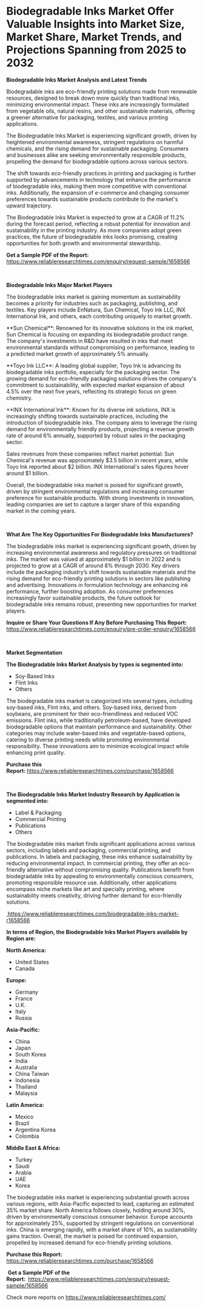 <p><h1>Biodegradable Inks Market Offer Valuable Insights into Market Size, Market Share, Market Trends, and Projections Spanning from 2025 to 2032</h1></p><p><strong>Biodegradable Inks Market Analysis and Latest Trends</strong></p>
<p><p>Biodegradable inks are eco-friendly printing solutions made from renewable resources, designed to break down more quickly than traditional inks, minimizing environmental impact. These inks are increasingly formulated from vegetable oils, natural resins, and other sustainable materials, offering a greener alternative for packaging, textiles, and various printing applications.</p><p>The Biodegradable Inks Market is experiencing significant growth, driven by heightened environmental awareness, stringent regulations on harmful chemicals, and the rising demand for sustainable packaging. Consumers and businesses alike are seeking environmentally responsible products, propelling the demand for biodegradable options across various sectors.</p><p>The shift towards eco-friendly practices in printing and packaging is further supported by advancements in technology that enhance the performance of biodegradable inks, making them more competitive with conventional inks. Additionally, the expansion of e-commerce and changing consumer preferences towards sustainable products contribute to the market's upward trajectory. </p><p>The Biodegradable Inks Market is expected to grow at a CAGR of 11.2% during the forecast period, reflecting a robust potential for innovation and sustainability in the printing industry. As more companies adopt green practices, the future of biodegradable inks looks promising, creating opportunities for both growth and environmental stewardship.</p></p>
<p><strong>Get a Sample PDF of the Report:&nbsp;</strong> <a href="https://www.reliableresearchtimes.com/enquiry/request-sample/1658566?utm_campaign=3030&utm_medium=2&utm_source=Github&utm_content=ia&utm_term=31032025&utm_id=biodegradable-inks">https://www.reliableresearchtimes.com/enquiry/request-sample/1658566</a></p>
<p>&nbsp;</p>
<p><strong>Biodegradable Inks Major Market Players</strong></p>
<p><p>The biodegradable inks market is gaining momentum as sustainability becomes a priority for industries such as packaging, publishing, and textiles. Key players include EnNatura, Sun Chemical, Toyo Ink LLC, INX International Ink, and others, each contributing uniquely to market growth.</p><p>**Sun Chemical**: Renowned for its innovative solutions in the ink market, Sun Chemical is focusing on expanding its biodegradable product range. The company's investments in R&D have resulted in inks that meet environmental standards without compromising on performance, leading to a predicted market growth of approximately 5% annually.</p><p>**Toyo Ink LLC**: A leading global supplier, Toyo Ink is advancing its biodegradable inks portfolio, especially for the packaging sector. The growing demand for eco-friendly packaging solutions drives the company's commitment to sustainability, with expected market expansion of about 4.5% over the next five years, reflecting its strategic focus on green chemistry.</p><p>**INX International Ink**: Known for its diverse ink solutions, INX is increasingly shifting towards sustainable practices, including the introduction of biodegradable inks. The company aims to leverage the rising demand for environmentally friendly products, projecting a revenue growth rate of around 6% annually, supported by robust sales in the packaging sector.</p><p>Sales revenues from these companies reflect market potential: Sun Chemical's revenue was approximately $3.5 billion in recent years, while Toyo Ink reported about $2 billion. INX International's sales figures hover around $1 billion.</p><p>Overall, the biodegradable inks market is poised for significant growth, driven by stringent environmental regulations and increasing consumer preference for sustainable products. With strong investments in innovation, leading companies are set to capture a larger share of this expanding market in the coming years.</p></p>
<p>&nbsp;</p>
<p><strong>What Are The Key Opportunities For Biodegradable Inks Manufacturers?</strong></p>
<p><p>The biodegradable inks market is experiencing significant growth, driven by increasing environmental awareness and regulatory pressures on traditional inks. The market was valued at approximately $1 billion in 2022 and is projected to grow at a CAGR of around 8% through 2030. Key drivers include the packaging industry’s shift towards sustainable materials and the rising demand for eco-friendly printing solutions in sectors like publishing and advertising. Innovations in formulation technology are enhancing ink performance, further boosting adoption. As consumer preferences increasingly favor sustainable products, the future outlook for biodegradable inks remains robust, presenting new opportunities for market players.</p></p>
<p><strong>Inquire or Share Your Questions If Any Before Purchasing This Report:</strong> <a href="https://www.reliableresearchtimes.com/enquiry/pre-order-enquiry/1658566?utm_campaign=3030&utm_medium=2&utm_source=Github&utm_content=ia&utm_term=31032025&utm_id=biodegradable-inks">https://www.reliableresearchtimes.com/enquiry/pre-order-enquiry/1658566</a></p>
<p>&nbsp;</p>
<p><strong>Market Segmentation</strong></p>
<p><strong>The Biodegradable Inks Market Analysis by types is segmented into:</strong></p>
<p><ul><li>Soy-Based Inks</li><li>Flint Inks</li><li>Others</li></ul></p>
<p><p>The biodegradable inks market is categorized into several types, including soy-based inks, Flint inks, and others. Soy-based inks, derived from soybeans, are prominent for their eco-friendliness and reduced VOC emissions. Flint inks, while traditionally petroleum-based, have developed biodegradable options that maintain performance and sustainability. Other categories may include water-based inks and vegetable-based options, catering to diverse printing needs while promoting environmental responsibility. These innovations aim to minimize ecological impact while enhancing print quality.</p></p>
<p><strong>Purchase this Report:&nbsp;</strong><a href="https://www.reliableresearchtimes.com/purchase/1658566?utm_campaign=3030&utm_medium=2&utm_source=Github&utm_content=ia&utm_term=31032025&utm_id=biodegradable-inks">https://www.reliableresearchtimes.com/purchase/1658566</a></p>
<p>&nbsp;</p>
<p><strong>The Biodegradable Inks Market Industry Research by Application is segmented into:</strong></p>
<p><ul><li>Label & Packaging</li><li>Commercial Printing</li><li>Publications</li><li>Others</li></ul></p>
<p><p>The biodegradable inks market finds significant applications across various sectors, including labels and packaging, commercial printing, and publications. In labels and packaging, these inks enhance sustainability by reducing environmental impact. In commercial printing, they offer an eco-friendly alternative without compromising quality. Publications benefit from biodegradable inks by appealing to environmentally conscious consumers, promoting responsible resource use. Additionally, other applications encompass niche markets like art and specialty printing, where sustainability meets creativity, driving further demand for eco-friendly solutions.</p></p>
<p><a href="https://www.reliableresearchtimes.com/biodegradable-inks-market-r1658566?utm_campaign=3030&utm_medium=2&utm_source=Github&utm_content=ia&utm_term=31032025&utm_id=biodegradable-inks">&nbsp;https://www.reliableresearchtimes.com/biodegradable-inks-market-r1658566</a></p>
<p><strong>In terms of Region, the Biodegradable Inks Market Players available by Region are:</strong></p>
<p>
    <p> <strong> North America: </strong>
        <ul>
            <li>United States</li>
            <li>Canada</li>
        </ul>
        </p> 
    <p> <strong> Europe: </strong>
        <ul>
            <li>Germany</li>
            <li>France</li>
            <li>U.K.</li>
            <li>Italy</li>
            <li>Russia</li>
        </ul>
        </p> 
    <p> <strong> Asia-Pacific: </strong>
        <ul>
            <li>China</li>
            <li>Japan</li>
            <li>South Korea</li>
            <li>India</li>
            <li>Australia</li>
            <li>China Taiwan</li>
            <li>Indonesia</li>
            <li>Thailand</li>
            <li>Malaysia</li>
        </ul>
        </p> 
    <p> <strong> Latin America: </strong>
        <ul>
            <li>Mexico</li>
            <li>Brazil</li>
            <li>Argentina Korea</li>
            <li>Colombia</li>
        </ul>
        </p> 
    <p> <strong> Middle East & Africa: </strong>
        <ul>
            <li>Turkey</li>
            <li>Saudi</li>
            <li>Arabia</li>
            <li>UAE</li>
            <li>Korea</li>
        </ul>
    </p>
    </p>
<p><p>The biodegradable inks market is experiencing substantial growth across various regions, with Asia-Pacific expected to lead, capturing an estimated 35% market share. North America follows closely, holding around 30%, driven by environmentally conscious consumer behavior. Europe accounts for approximately 25%, supported by stringent regulations on conventional inks. China is emerging rapidly, with a market share of 10%, as sustainability gains traction. Overall, the market is poised for continued expansion, propelled by increased demand for eco-friendly printing solutions.</p></p>
<p><strong>Purchase this Report: </strong><a href="https://www.reliableresearchtimes.com/purchase/1658566?utm_campaign=3030&utm_medium=2&utm_source=Github&utm_content=ia&utm_term=31032025&utm_id=biodegradable-inks">https://www.reliableresearchtimes.com/purchase/1658566</a></p>
<p>&nbsp;<strong>Get a Sample PDF of the Report:&nbsp;&nbsp;</strong><a href="https://www.reliableresearchtimes.com/enquiry/request-sample/1658566?utm_campaign=3030&utm_medium=2&utm_source=Github&utm_content=ia&utm_term=31032025&utm_id=biodegradable-inks">https://www.reliableresearchtimes.com/enquiry/request-sample/1658566</a></p>
<p><strong></strong></p>
<p>Check more reports on <a href="https://www.reliableresearchtimes.com/?utm_campaign=3030&utm_medium=2&utm_source=Github&utm_content=ia&utm_term=31032025&utm_id=biodegradable-inks">https://www.reliableresearchtimes.com/</a></p>